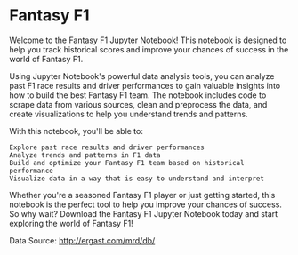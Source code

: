 # Fantasy F1

Welcome to the Fantasy F1 Jupyter Notebook! This notebook is designed to help you track historical scores and improve your chances of success in the world of Fantasy F1.

Using Jupyter Notebook's powerful data analysis tools, you can analyze past F1 race results and driver performances to gain valuable insights into how to build the best Fantasy F1 team. The notebook includes code to scrape data from various sources, clean and preprocess the data, and create visualizations to help you understand trends and patterns.

With this notebook, you'll be able to:

    Explore past race results and driver performances
    Analyze trends and patterns in F1 data
    Build and optimize your Fantasy F1 team based on historical performance
    Visualize data in a way that is easy to understand and interpret

Whether you're a seasoned Fantasy F1 player or just getting started, this notebook is the perfect tool to help you improve your chances of success. So why wait? Download the Fantasy F1 Jupyter Notebook today and start exploring the world of Fantasy F1!

Data Source: http://ergast.com/mrd/db/


